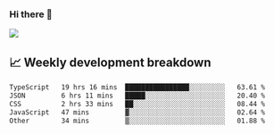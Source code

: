 ### Hi there 👋
<img align="center" src="https://github-readme-stats.vercel.app/api?username=Tumao727&show_icons=true&hide_title=true&theme=dracula" />


## 📈 Weekly development breakdown
<!--START_SECTION:waka-->

```txt
TypeScript   19 hrs 16 mins  ████████████████░░░░░░░░░   63.61 %
JSON         6 hrs 11 mins   █████░░░░░░░░░░░░░░░░░░░░   20.40 %
CSS          2 hrs 33 mins   ██░░░░░░░░░░░░░░░░░░░░░░░   08.44 %
JavaScript   47 mins         ▓░░░░░░░░░░░░░░░░░░░░░░░░   02.64 %
Other        34 mins         ▒░░░░░░░░░░░░░░░░░░░░░░░░   01.88 %
```

<!--END_SECTION:waka-->
